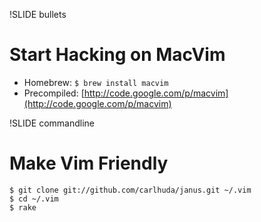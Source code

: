 !SLIDE bullets
# Start Hacking on MacVim

* Homebrew: `$ brew install macvim`
* Precompiled: [http://code.google.com/p/macvim](http://code.google.com/p/macvim)

!SLIDE commandline
# Make Vim Friendly

    $ git clone git://github.com/carlhuda/janus.git ~/.vim
    $ cd ~/.vim
    $ rake
